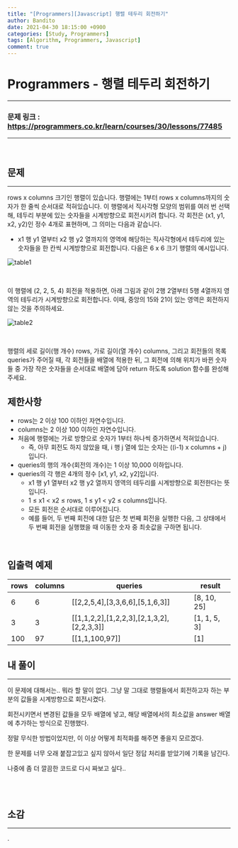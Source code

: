 ```yaml
---
title: "[Programmers][Javascript] 행렬 테두리 회전하기"
author: Bandito
date: 2021-04-30 18:15:00 +0900
categories: [Study, Programmers]
tags: [Algorithm, Programmers, Javascript]
comment: true
---
```

 
# Programmers - 행렬 테두리 회전하기

***
### 문제 링크 : <https://programmers.co.kr/learn/courses/30/lessons/77485>

***

<br/>

## 문제
***

rows x columns 크기인 행렬이 있습니다. 행렬에는 1부터 rows x columns까지의 숫자가 한 줄씩 순서대로 적혀있습니다. 이 행렬에서 직사각형 모양의 범위를 여러 번 선택해, 테두리 부분에 있는 숫자들을 시계방향으로 회전시키려 합니다. 각 회전은 (x1, y1, x2, y2)인 정수 4개로 표현하며, 그 의미는 다음과 같습니다.

+ x1 행 y1 열부터 x2 행 y2 열까지의 영역에 해당하는 직사각형에서 테두리에 있는 숫자들을 한 칸씩 시계방향으로 회전합니다.
다음은 6 x 6 크기 행렬의 예시입니다.

![table1](https://drive.google.com/uc?export=view&id=1x9wj8hCywsC3c0ARSl9kbxXDMpejAKVx)

<br/>

이 행렬에 (2, 2, 5, 4) 회전을 적용하면, 아래 그림과 같이 2행 2열부터 5행 4열까지 영역의 테두리가 시계방향으로 회전합니다. 이때, 중앙의 15와 21이 있는 영역은 회전하지 않는 것을 주의하세요.

![table2](https://drive.google.com/uc?export=view&id=19LOsEmPlDT4ESCYP6PEJ1ItEWRQ3Zgrc)

<br/>

행렬의 세로 길이(행 개수) rows, 가로 길이(열 개수) columns, 그리고 회전들의 목록 queries가 주어질 때, 각 회전들을 배열에 적용한 뒤, 그 회전에 의해 위치가 바뀐 숫자들 중 가장 작은 숫자들을 순서대로 배열에 담아 return 하도록 solution 함수를 완성해주세요.


## 제한사항

+ rows는 2 이상 100 이하인 자연수입니다.
+ columns는 2 이상 100 이하인 자연수입니다.
+ 처음에 행렬에는 가로 방향으로 숫자가 1부터 하나씩 증가하면서 적혀있습니다.
    - 즉, 아무 회전도 하지 않았을 때, i 행 j 열에 있는 숫자는 ((i-1) x columns + j)입니다.
+ queries의 행의 개수(회전의 개수)는 1 이상 10,000 이하입니다.
+ queries의 각 행은 4개의 정수 [x1, y1, x2, y2]입니다.
    - x1 행 y1 열부터 x2 행 y2 열까지 영역의 테두리를 시계방향으로 회전한다는 뜻입니다.
    - 1 ≤ x1 < x2 ≤ rows, 1 ≤ y1 < y2 ≤ columns입니다.
    - 모든 회전은 순서대로 이루어집니다.
    - 예를 들어, 두 번째 회전에 대한 답은 첫 번째 회전을 실행한 다음, 그 상태에서 두 번째 회전을 실행했을 때 이동한 숫자 중 최솟값을 구하면 됩니다.

<br/>

## 입출력 예제

|rows|columns|queries|result|
|----|----|----|----|
|6|6|[[2,2,5,4],[3,3,6,6],[5,1,6,3]]|[8, 10, 25]|
|3|3|[[1,1,2,2],[1,2,2,3],[2,1,3,2],[2,2,3,3]]|[1, 1, 5, 3]|
|100|97|[[1,1,100,97]]|[1]|




## 내 풀이
***

이 문제에 대해서는.. 뭐라 할 말이 없다. 그냥 말 그대로 행렬들에서 회전하고자 하는 부분의 값들을 시계방향으로 회전시켰다.    

회전시키면서 변경된 값들을 모두 배열에 넣고, 해당 배열에서의 최소값을 answer 배열에 추가하는 방식으로 진행했다.

정말 무식한 방법이었지만, 이 이상 어떻게 최적화를 해주면 좋을지 모르겠다.    

한 문제를 너무 오래 붙잡고있고 싶지 않아서 일단 정답 처리를 받았기에 기록을 남긴다.    

나중에 좀 더 깔끔한 코드로 다시 짜보고 싶다..



<br/>

<script src="https://gist.github.com/Suppplier/f5f5cd609cd013a54503abf2969e89a0.js"></script>

<br/>

## 소감
***

.

